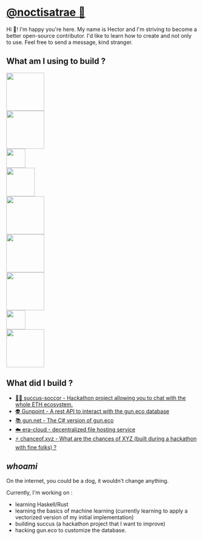 # [@noctisatrae 👺](https://twitter.com/@noctisatrae)
Hi 👋! I'm happy you're here. My name is Hector and I'm striving to become a better open-source contributor. I'd like to learn how to create and not only to use. Feel free to send a message, kind stranger.

## What am I using to build ?
<div class="display:flex; align-content:center;">
<div style="display:grid;">
<img src="https://deno.land/images/artwork/space_deno.png?__frsh_c=gygasm0xhjmg" width="100">
<img src="https://gun.eco/media/gun.svg" width="100">
<img src="https://astro.build/assets/press/logomark-light.svg" width="50">
<img src="https://upload.wikimedia.org/wikipedia/commons/1/1b/Svelte_Logo.svg" width="75">
<img src="https://upload.wikimedia.org/wikipedia/commons/thumb/a/a7/React-icon.svg/2300px-React-icon.svg.png" width="100">
<img src="https://preactjs.com/assets/app-icon.png" width="100">
<img src="https://bun.sh/logo.svg" width="100">
<img src="https://upload.wikimedia.org/wikipedia/commons/thumb/0/05/Ethereum_logo_2014.svg/256px-Ethereum_logo_2014.svg.png" width="50">
<img src="https://upload.wikimedia.org/wikipedia/commons/thumb/2/20/Rustacean-orig-noshadow.svg/1200px-Rustacean-orig-noshadow.svg.png" width="100">
<!-- <img src="https://raw.githubusercontent.com/vlang/v-logo/master/dist/v-logo.svg?sanitize=true" width="75"> -->
</div>
</div>

## What did I build ?
- [🧚‍♂️ succus-soccor - Hackathon project allowing you to chat with the whole ETH ecosystem.](https://jb-hack1.vercel.app/)
- [👽 Gunpoint - A rest API to interact with the gun.eco database](https://github.com/noctisatrae/gunpoint)
- [📚 gun.net - The C# version of gun.eco](https://github.com/noctisatrae/gun.net)
- [☁️ era-cloud - decentralized file hosting service](https://github.com/noctisatrae/era-cloud)
- [⚡ chanceof.xyz - What are the chances of XYZ (built during a hackathon with fine folks) ?](https://chanceof.xyz)

## *whoami*
On the internet, you could be a dog, it wouldn't change anything.

Currently, I'm working on :
- learning Haskell/Rust
- learning the basics of machine learning (currently learning to apply a vectorized version of my initial implementation)
- building succus (a hackathon project that I want to improve)
- hacking gun.eco to customize the database.
